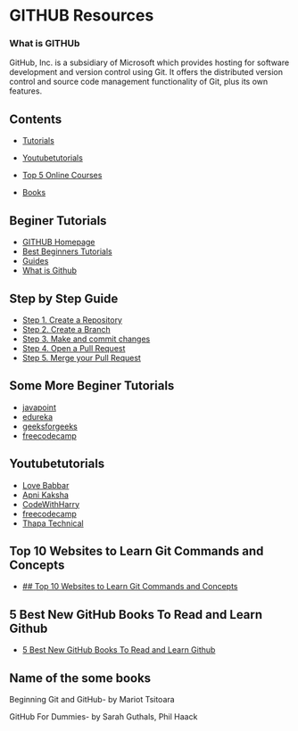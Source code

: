 # GITHUB Resources
### What is GITHUb
GitHub, Inc. is a subsidiary of Microsoft which provides hosting for software development and version control using Git. It offers the distributed version control and source code management functionality of Git, plus its own features.


## Contents

- [Tutorials](#beginer-tutorials)<br/> 

- [ Youtubetutorials](#beginer-tutorials)<br/> 

- [Top 5 Online Courses](#beginer-tutorials)<br/> 

- [Books](#beginer-tutorials)<br/> 

## Beginer Tutorials

- [GITHUB Homepage ](https://github.com/)
- [Best Beginners Tutorials ](https://www.tutorialspoint.com/git/index.htm)
- [Guides ](https://guides.github.com/activities/hello-world/#what)
- [What is Github ](https://guides.github.com/activities/hello-world/#what)

## Step by Step Guide

- [Step 1. Create a Repository ](https://guides.github.com/activities/hello-world/#repository)
- [Step 2. Create a Branch](https://guides.github.com/activities/hello-world/#branch)
- [Step 3. Make and commit changes](https://guides.github.com/activities/hello-world/#commit)
- [Step 4. Open a Pull Request](https://guides.github.com/activities/hello-world/#pr)
- [Step 5. Merge your Pull Request](https://guides.github.com/activities/hello-world/#merge)

## Some More Beginer Tutorials
- [javapoint](https://www.javatpoint.com/github)
- [edureka](https://www.edureka.co/blog/how-to-use-github/)
- [geeksforgeeks](https://www.geeksforgeeks.org/ultimate-guide-git-github/)
- [freecodecamp](https://www.freecodecamp.org/news/git-and-github-crash-course/)

## Youtubetutorials
-  [Love Babbar](https://www.youtube.com/watch?v=uj4fy4kpaOA) 
-  [Apni Kaksha](https://www.youtube.com/watch?v=iR5WIknxdkY) 
-  [CodeWithHarry](https://www.youtube.com/playlist?list=PLu0W_9lII9agwhy658ZPA0MTStKUJTWPi) 
-  [freecodecamp](https://www.youtube.com/watch?v=RGOj5yH7evk) 
-  [Thapa Technical](https://www.youtube.com/watch?v=v4TMaD9v5kM) 

## Top 10 Websites to Learn Git Commands and Concepts 
-  [## Top 10 Websites to Learn Git Commands and Concepts](https://javarevisited.blogspot.com/2019/05/10-free-websites-to-learn-git-online.html#axzz6g72tZEet) 

## 5 Best New GitHub Books To Read and Learn Github
-  [5 Best New GitHub Books To Read and Learn Github ](https://bookauthority.org/books/new-github-books)

## Name of the some books
Beginning Git and GitHub- by Mariot Tsitoara

GitHub For Dummies- by Sarah Guthals, Phil Haack

